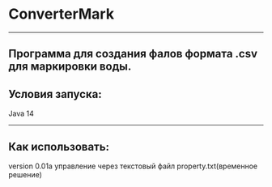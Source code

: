 # ConverterMark
-----
Программа для создания фалов формата .csv для маркировки воды.
-----
Условия запуска:
-----

Java 14

-----
Как использовать:
-----
version 0.01a
управление через текстовый файл property.txt(временное решение)

